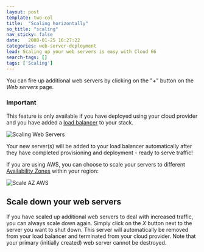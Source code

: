 ```yaml
---
layout: post
template: two-col
title:  "Scaling horizontally"
so_title: "scaling"
nav_sticky: false
date:   2088-01-25 16:27:22
categories: web-server-deployment
lead: Scaling up your web servers is easy with Cloud 66
search-tags: []
tags: ['Scaling']
---
```


You can fire up additional web servers by clicking on the "+" button on the <i>Web servers</i> page.

<div class="notice">
		<h3>Important</h3>
		<p>This feature is only available if you have deployed using your cloud provider and you have added a <a href="/add-ins/load-balancer.html">load balancer</a> to your stack.</p>
</div>

![Scaling Web Servers](http://cdn.cloud66.com/images/help/horizontal_scaling.png)

Your new server(s) will be added to your load balancer automatically after they have completed provisioning and deployment - ready to serve traffic!

If you are using AWS, you can choose to scale your servers to different [Availability Zones](http://docs.aws.amazon.com/AWSEC2/latest/UserGuide/using-regions-availability-zones.html) within your region:

![Scale AZ AWS](http://cdn.cloud66.com/images/help/aws_horizontal_scaling.png)

## Scale down your web servers
If you have scaled up additional web servers to deal with increased traffic, you can always scale down again. Simply click on the _X_ button next to the server you want to shut down. This server will automatically be removed from your load balancer and terminated from your cloud provider.
Note that your primary (initially created) web server cannot be destroyed.
